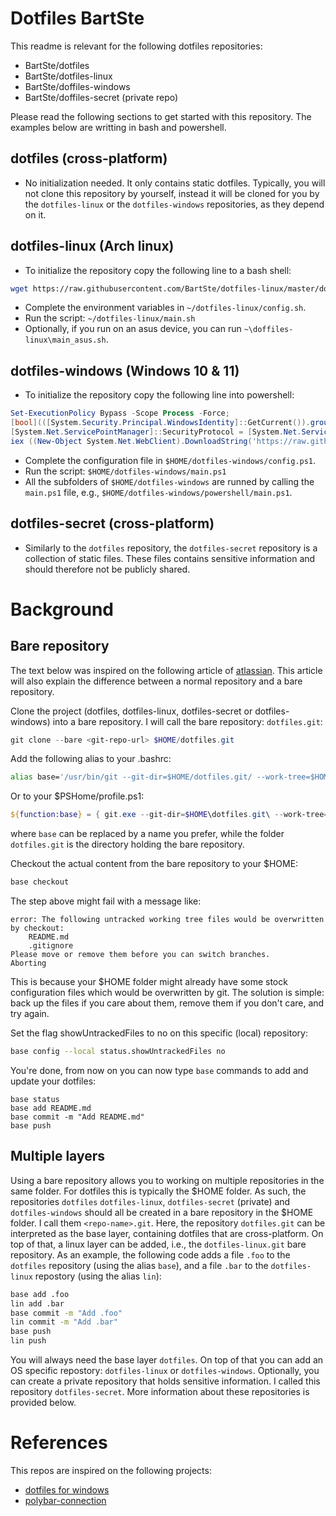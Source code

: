 ﻿# Dotfiles BartSte
This readme is relevant for the following dotfiles repositories:
- BartSte/dotfiles
- BartSte/dotfiles-linux
- BartSte/doffiles-windows
- BartSte/doffiles-secret (private repo)

Please read the following sections to get started with this repository. The examples below are writting in bash and powershell. 

## dotfiles (cross-platform)
- No initialization needed. It only contains static dotfiles. Typically, you will not clone this repository by yourself, instead it will be cloned for you by the `dotfiles-linux` or the `dotfiles-windows` repositories, as they depend on it.

## dotfiles-linux (Arch linux)
- To initialize the repository copy the following line to a bash shell:
```bash
wget https://raw.githubusercontent.com/BartSte/dotfiles-linux/master/dotfiles-linux/initialize.sh && bash ./initialize.sh && rm ./initialize.sh 
```
- Complete the environment variables in `~/dotfiles-linux/config.sh`.
- Run the script: `~/dotfiles-linux/main.sh`
- Optionally, if you run on an asus device, you can run `~\doffiles-linux\main_asus.sh`.

## dotfiles-windows (Windows 10 & 11)
- To initialize the repository copy the following line into powershell:
```powershell
Set-ExecutionPolicy Bypass -Scope Process -Force; 
[bool](([System.Security.Principal.WindowsIdentity]::GetCurrent()).groups -match "S-1-5-32-544");
[System.Net.ServicePointManager]::SecurityProtocol = [System.Net.ServicePointManager]::SecurityProtocol -bor 3072; 
iex ((New-Object System.Net.WebClient).DownloadString('https://raw.githubusercontent.com/BartSte/dotfiles-windows/master/dotfiles-windows/initialize.ps1'))
```
- Complete the configuration file in `$HOME/dotfiles-windows/config.ps1`.
- Run the script: `$HOME/dotfiles-windows/main.ps1`
- All the subfolders of `$HOME/dotfiles-windows` are runned by calling the `main.ps1` file, e.g., `$HOME/dotfiles-windows/powershell/main.ps1`.

## dotfiles-secret (cross-platform)
- Similarly to the `dotfiles` repository, the `dotfiles-secret` repository is a collection of static files. These files contains sensitive information and should therefore not be publicly shared.

# Background

## Bare repository
The text below was inspired on the following article of [atlassian](https://www.atlassian.com/git/tutorials/dotfiles). This article will also explain the difference between a normal repository and a bare repository.

Clone the project (dotfiles, dotfiles-linux, dotfiles-secret or dotfiles-windows) into a bare repository. I will call the bare repository: `dotfiles.git`:
```powershell
git clone --bare <git-repo-url> $HOME/dotfiles.git
```
Add the following alias to your .bashrc:
```bash
alias base='/usr/bin/git --git-dir=$HOME/dotfiles.git/ --work-tree=$HOME'
```
Or to your $PSHome/profile.ps1:
```powershell
${function:base} = { git.exe --git-dir=$HOME\dotfiles.git\ --work-tree=$HOME @args }
```
where `base` can be replaced by a name you prefer, while the folder `dotfiles.git` is the directory holding the bare repository.

Checkout the actual content from the bare repository to your $HOME:
```bash
base checkout
```
The step above might fail with a message like:
```
error: The following untracked working tree files would be overwritten by checkout:
    README.md
    .gitignore
Please move or remove them before you can switch branches.
Aborting
```
This is because your $HOME folder might already have some stock configuration files which would be overwritten by git. The solution is simple: back up the files if you care about them, remove them if you don't care, and try again. 

Set the flag showUntrackedFiles to no on this specific (local) repository:
```bash
base config --local status.showUntrackedFiles no
```
You're done, from now on you can now type `base` commands to add and update your dotfiles:
```base
base status
base add README.md
base commit -m "Add README.md"
base push
```
## Multiple layers
Using a bare repository allows you to working on multiple repositories in the same folder. For dotfiles this is typically the $HOME folder. As such, the repositories `dotfiles` `dotfiles-linux`, `dotfiles-secret` (private) and `dotfiles-windows` should all be created in a bare repository in the $HOME folder. I call them `<repo-name>.git`. Here, the repository `dotfiles.git` can be interpreted as the base layer, containing dotfiles that are cross-platform. On top of that, a linux layer can be added, i.e., the `dotfiles-linux.git` bare repository. As an example, the following code adds a file `.foo` to the `dotfiles` repository (using the alias `base`), and a file `.bar` to the `dotfiles-linux` repostory (using the alias `lin`):
```bash
base add .foo
lin add .bar
base commit -m "Add .foo"
lin commit -m "Add .bar"
base push
lin push
```
You will always need the base layer `dotfiles`. On top of that you can add an OS specific repostory: `dotfiles-linux` or `dotfiles-windows`. Optionally, you can create a private repository that holds sensitive information. I called this repository `dotfiles-secret`. More information about these repositories is provided below.

# References
This repos are inspired on the following projects:

- [dotfiles for windows](https://github.com/jayharris/dotfiles-windows)
- [polybar-connection](https://github.com/BartSte/polybar-collection)
